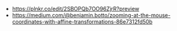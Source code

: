 - https://plnkr.co/edit/2SBOPQb7OO96ZjrR?preview
- https://medium.com/@benjamin.botto/zooming-at-the-mouse-coordinates-with-affine-transformations-86e7312fd50b
